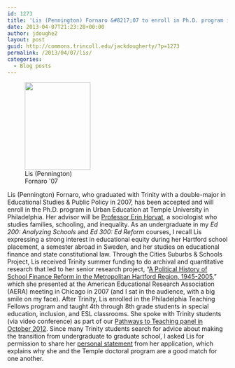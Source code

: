 ```yaml
---
id: 1273
title: 'Lis (Pennington) Fornaro &#8217;07 to enroll in Ph.D. program in Urban Education at Temple University'
date: 2013-04-07T21:23:28+00:00
author: jdoughe2
layout: post
guid: http://commons.trincoll.edu/jackdougherty/?p=1273
permalink: /2013/04/07/lis/
categories:
  - Blog posts
---
```

<figure id="attachment_816" style="width: 150px" class="wp-caption alignright"><a href="http://commons.trincoll.edu/jackdougherty/2013/04/07/lis/penningtonlis/" rel="attachment wp-att-816"><img class="size-full wp-image-816" src="http://localhost/wordpress/wp-content/uploads/2012/10/PenningtonLis.jpg" alt="" width="150" height="200" /></a><figcaption class="wp-caption-text">Lis (Pennington) Fornaro '07</figcaption></figure> 

Lis (Pennington) Fornaro, who graduated with Trinity with a double-major in Educational Studies & Public Policy in 2007, has been accepted and will enroll in the Ph.D. program in Urban Education at Temple University in Philadelphia. Her advisor will be <a href="http://www.temple.edu/education/faculty/horvat_e.html" target="_blank">Professor Erin Horvat</a>, a sociologist who studies families, schooling, and inequality. As an undergraduate in my _Ed 200: Analyzing Schools_ and _Ed 300: Ed Reform_ courses, I recall Lis expressing a strong interest in educational equity during her Hartford school placement, a semester abroad in Sweden, and her studies on educational finance and state constitutional law. Through the Cities Suburbs & Schools Project, Lis received Trinity summer funding to do archival and quantitative research that led to her senior research project, &#8220;<a href="http://digitalrepository.trincoll.edu/cssp_papers/29/" target="_blank">A Political History of School Finance Reform in the Metropolitan Hartford Region, 1945-2005</a>,&#8221; which she presented at the American Educational Research Association (AERA) meeting in Chicago in 2007 (and I sat in the audience, with a big smile on my face). After Trinity, Lis enrolled in the Philadelphia Teaching Fellows program and taught 4th through 8th grade students in special education, inclusion, and ESL classrooms. She spoke with Trinity students (via video conference) as part of our <a href="http://commons.trincoll.edu/jackdougherty/2012/10/02/teaching/" target="_blank">Pathways to Teaching panel in October 2012</a>. Since many Trinity students search for advice about making the transition from undergraduate to graduate school, I asked Lis for permission to share her <a href="http://localhost/wordpress/wp-content/uploads/2013/04/FornaroLisGradAppStmt2013.pdf" target="_blank">personal statement</a> from her application, which explains why she and the Temple doctoral program are a good match for one another.